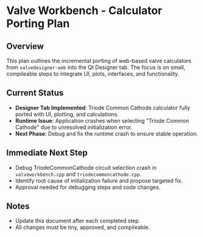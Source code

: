 # Valve Workbench - Calculator Porting Plan

## Overview
This plan outlines the incremental porting of web-based valve calculators from `valvedesigner-web` into the Qt Designer tab. The focus is on small, compileable steps to integrate UI, plots, interfaces, and functionality.

## Current Status
- **Designer Tab Implemented**: Triode Common Cathode calculator fully ported with UI, plotting, and calculations.
- **Runtime Issue**: Application crashes when selecting "Triode Common Cathode" due to unresolved initialization error.
- **Next Phase**: Debug and fix the runtime crash to ensure stable operation.

## Immediate Next Step
- Debug TriodeCommonCathode circuit selection crash in `valveworkbench.cpp` and `triodecommoncathode.cpp`.
- Identify root cause of initialization failure and propose targeted fix.
- Approval needed for debugging steps and code changes.

## Notes
- Update this document after each completed step.
- All changes must be tiny, approved, and compileable.
